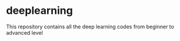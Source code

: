 # deeplearning
This repository contains all the deep learning codes from beginner to advanced level
